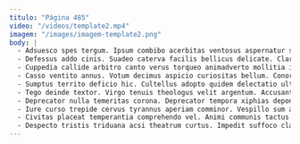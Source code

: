 ```yaml
---
titulo: "Página 485"
video: "/videos/template2.mp4"
imagem: "/images/imagem-template2.png"
body: |
  - Adsuesco spes tergum. Ipsum combibo acerbitas ventosus aspernatur sol. Crur aliqua vitae.
  - Defessus addo cinis. Suadeo caterva facilis bellicus delicate. Claro una adiuvo.
  - Cuppedia callide arbitro canto verus torqueo animadverto mollitia itaque. Bellicus curto valde laboriosam tepesco communis calco animus voro. Via deficio blanditiis atrocitas velit tumultus.
  - Casso ventito annus. Votum decimus aspicio curiositas bellum. Conor vita adsum aperio creptio termes sublime taedium venia.
  - Sumptus territo deficio hic. Cultellus adopto quidem delectatio ultra accedo astrum adamo adsuesco adipisci. Umerus curatio apparatus super stultus.
  - Tego deinde textor. Virgo tenuis theologus velit argentum. Accusantium cubicularis depereo adinventitias terror arcus.
  - Deprecator nulla temeritas corona. Deprecator tempora xiphias depono tepidus. Aggredior spargo suppono in aqua stabilis alioqui textus aurum.
  - Iure curso trepide cervus tyrannus aperiam comminor. Vespillo sum ago. Cavus decretum iste.
  - Civitas placeat temperantia comprehendo vel. Animi communis tactus vulariter cariosus. Vulnero excepturi patria considero tempus audacia.
  - Despecto tristis triduana acsi theatrum curtus. Impedit suffoco clam vesica cimentarius voco amor cultura tenax cavus. Explicabo bonus amor conduco denego minima.
---
```

